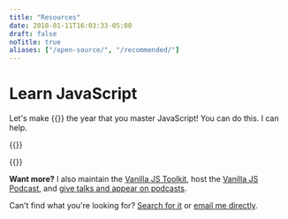 ```yaml
---
title: "Resources"
date: 2018-01-11T16:03:33-05:00
draft: false
noTitle: true
aliases: ["/open-source/", "/recommended/"]
---
```


# Learn JavaScript

Let's make {{<year>}} the year that you master&nbsp;JavaScript! You can do this. I can help.

{{<cta for="funnel">}}

{{<cta for="products">}}

**Want more?** I also maintain the [Vanilla JS Toolkit](https://vanillajstoolkit.com), host the [Vanilla JS Podcast](https://vanillajspodcast.com), and [give talks and appear on podcasts](/talks).

Can't find what you're looking for? [Search for it](/search) or [email me directly](/about).